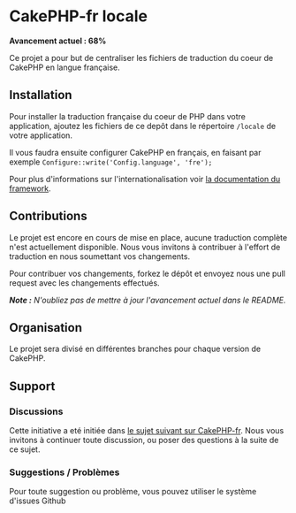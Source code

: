 # CakePHP-fr locale

**Avancement actuel : 68%**

Ce projet a pour but de centraliser les fichiers de traduction du coeur de CakePHP en langue française.

## Installation

Pour installer la traduction française du coeur de PHP dans votre application, ajoutez les fichiers de ce depôt dans le répertoire `/locale` de votre application.

Il vous faudra ensuite configurer CakePHP en français, en faisant par exemple `Configure::write('Config.language', 'fre');`

Pour plus d'informations sur l'internationalisation voir [la documentation du framework](http://book.cakephp.org/fr/view/1228/Internationalisation-et-Localisation).

## Contributions

Le projet est encore en cours de mise en place, aucune traduction complète n'est actuellement disponible. Nous vous invitons à contribuer à l'effort de traduction en nous soumettant vos changements.

Pour contribuer vos changements, forkez le dépôt et envoyez nous une pull request avec les changements effectués.

***Note :** N'oubliez pas de mettre à jour l'avancement actuel dans le README.*


## Organisation

Le projet sera divisé en différentes branches pour chaque version de CakePHP.

## Support

### Discussions
Cette initiative a eté initiée dans [le sujet suivant sur CakePHP-fr](http://forum.cakephp-fr.org/viewtopic.php?id=1324). Nous vous invitons à continuer toute discussion, ou poser des questions à la suite de ce sujet.

### Suggestions / Problèmes
Pour toute suggestion ou problème, vous pouvez utiliser le système d'issues Github
